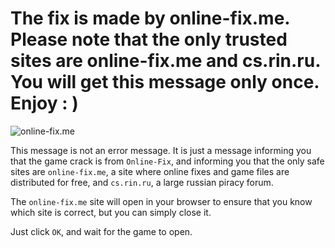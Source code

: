# The fix is ​​made by online-fix.me. Please note that the only trusted sites are online-fix.me and cs.rin.ru. You will get this message only once. Enjoy : )

![online-fix.me](assets/errors/online-fix.me.png)

This message is not an error message. It is just a message informing you that the game crack is from `Online-Fix`, and informing you that the only safe sites are `online-fix.me`, a site where online fixes and game files are distributed for free, and `cs.rin.ru`, a large russian piracy forum.

The `online-fix.me` site will open in your browser to ensure that you know which site is correct, but you can simply close it.

Just click `OK`, and wait for the game to open.